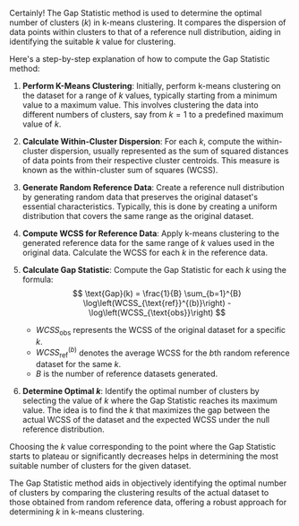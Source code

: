 Certainly! The Gap Statistic method is used to determine the optimal number of clusters ($k$) in k-means clustering. It compares the dispersion of data points within clusters to that of a reference null distribution, aiding in identifying the suitable $k$ value for clustering.

Here's a step-by-step explanation of how to compute the Gap Statistic method:

1. **Perform K-Means Clustering**: Initially, perform k-means clustering on the dataset for a range of $k$ values, typically starting from a minimum value to a maximum value. This involves clustering the data into different numbers of clusters, say from $k = 1$ to a predefined maximum value of $k$.

2. **Calculate Within-Cluster Dispersion**: For each $k$, compute the within-cluster dispersion, usually represented as the sum of squared distances of data points from their respective cluster centroids. This measure is known as the within-cluster sum of squares (WCSS).

3. **Generate Random Reference Data**: Create a reference null distribution by generating random data that preserves the original dataset's essential characteristics. Typically, this is done by creating a uniform distribution that covers the same range as the original dataset.

4. **Compute WCSS for Reference Data**: Apply k-means clustering to the generated reference data for the same range of $k$ values used in the original data. Calculate the WCSS for each $k$ in the reference data.

5. **Calculate Gap Statistic**: Compute the Gap Statistic for each $k$ using the formula:
   $$ \text{Gap}(k) = \frac{1}{B} \sum_{b=1}^{B} \log\left(WCSS_{\text{ref}}^{(b)}\right) - \log\left(WCSS_{\text{obs}}\right) $$
   - $WCSS_{\text{obs}}$ represents the WCSS of the original dataset for a specific $k$.
   - $WCSS_{\text{ref}}^{(b)}$ denotes the average WCSS for the $b$th random reference dataset for the same $k$.
   - $B$ is the number of reference datasets generated.

6. **Determine Optimal $k$**: Identify the optimal number of clusters by selecting the value of $k$ where the Gap Statistic reaches its maximum value. The idea is to find the $k$ that maximizes the gap between the actual WCSS of the dataset and the expected WCSS under the null reference distribution.

Choosing the $k$ value corresponding to the point where the Gap Statistic starts to plateau or significantly decreases helps in determining the most suitable number of clusters for the given dataset.

The Gap Statistic method aids in objectively identifying the optimal number of clusters by comparing the clustering results of the actual dataset to those obtained from random reference data, offering a robust approach for determining $k$ in k-means clustering.